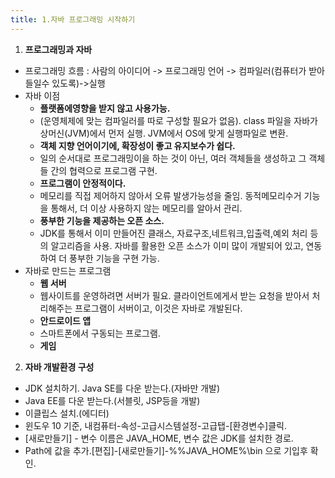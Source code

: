 ```yaml
---
title: 1.자바 프로그래밍 시작하기
---
```


1.  **프로그래밍과 자바**
* 프로그래밍 흐름 : 사람의 아이디어 -> 프로그래밍 언어 -> 컴파일러(컴퓨터가 받아들일수 있도록)->실행
* 자바 이점
	* **플랫폼에영향을 받지 않고 사용가능.**
	* (운영체제에 맞는 컴파일러를 따로 구성할 필요가 없음). class 파일을 자바가상머신(JVM)에서 먼저 실행. JVM에서 OS에 맞게 실행파일로 변환.
	* **객체 지향 언어이기에, 확장성이 좋고 유지보수가 쉽다.**
	*  일의 순서대로 프로그래밍이을 하는 것이 아닌, 여러 객체들을 생성하고 그 객체들 간의 협력으로 프로그램 구현.
	* **프로그램이 안정적이다.**
	*  메모리를 직접 제어하지 않아서 오류 발생가능성을 줄임. 동적메모리수거 기능을 통해서, 더 이상 사용하지 않는 메모리를 알아서 관리.
	* **풍부한 기능을 제공하는 오픈 소스.**
	* JDK를 통해서 이미 만들어진 클래스, 자료구조,네트워크,입출력,예외 처리 등의 알고리즘을 사용. 자바를 활용한 오픈 소스가 이미 많이 개발되어 있고, 연동하여 더 풍부한 기능을 구현 가능.
* 자바로 만드는 프로그램
	* **웹 서버**
	*	웹사이트를 운영하려면 서버가 필요.  클라이언트에게서 받는 요청을 받아서 처리해주는 프로그램이 서버이고, 이것은 자바로 개발된다.
	* **안드로이드 앱**
	*	스마트폰에서 구동되는 프로그램.
	* **게임**
2. **자바 개발환경 구성**
* JDK 설치하기. Java SE를 다운 받는다.(자바만 개발)
* Java EE를 다운 받는다.(서블릿, JSP등을 개발)
* 이클립스 설치.(에디터)
* 윈도우 10 기준, 내컴퓨터-속성-고급시스템설정-고급탭-[환경변수]클릭. 
* [새로만들기] - 변수 이름은 JAVA_HOME, 변수 값은 JDK를 설치한 경로.
* Path에 값을 추가.[편집]-[새로만들기]-%%JAVA_HOME%\bin 으로 기입후 확인.
